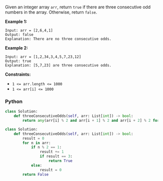 Given an integer array `arr`, return `true` if there are three consecutive odd numbers in the array. Otherwise, return `false`.

**Example 1:**
```
Input: arr = [2,6,4,1]
Output: false
Explanation: There are no three consecutive odds.
```

**Example 2:**
```
Input: arr = [1,2,34,3,4,5,7,23,12]
Output: true
Explanation: [5,7,23] are three consecutive odds.
```

**Constraints:**

-   `1 <= arr.length <= 1000`
-   `1 <= arr[i] <= 1000`


### Python

```py
class Solution:
    def threeConsecutiveOdds(self, arr: List[int]) -> bool:
        return any(arr[i] % 2 and arr[i + 1] % 2 and arr[i + 2] % 2 for i in range(len(arr) - 2))
```

```python
class Solution:
    def threeConsecutiveOdds(self, arr: List[int]) -> bool:
        result = 0
        for n in arr:
            if n % 2 == 1:
                result += 1
                if result == 3:
                    return True
            else:
                result = 0
        return False
```